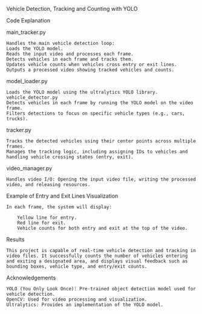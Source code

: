 Vehicle Detection, Tracking and Counting with YOLO 

Code Explanation

main_tracker.py

    Handles the main vehicle detection loop:
    Loads the YOLO model.
    Reads the input video and processes each frame.
    Detects vehicles in each frame and tracks them.
    Updates vehicle counts when vehicles cross entry or exit lines.
    Outputs a processed video showing tracked vehicles and counts.

model_loader.py

    Loads the YOLO model using the ultralytics YOLO library.
    vehicle_detector.py
    Detects vehicles in each frame by running the YOLO model on the video frame.
    Filters detections to focus on specific vehicle types (e.g., cars, trucks).

tracker.py

    Tracks the detected vehicles using their center points across multiple frames.
    Manages the tracking logic, including assigning IDs to vehicles and handling vehicle crossing states (entry, exit).

video_manager.py

    Handles video I/O: Opening the input video file, writing the processed video, and releasing resources.

Example of Entry and Exit Lines Visualization

    In each frame, the system will display:

        Yellow line for entry.
        Red line for exit.
        Vehicle counts for both entry and exit at the top of the video.

Results

    This project is capable of real-time vehicle detection and tracking in video files. It successfully counts the number of vehicles entering and exiting a designated area, and displays visual feedback such as bounding boxes, vehicle type, and entry/exit counts.

Acknowledgements

    YOLO (You Only Look Once): Pre-trained object detection model used for vehicle detection.
    OpenCV: Used for video processing and visualization.
    Ultralytics: Provides an implementation of the YOLO model.
